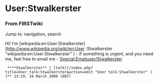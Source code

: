 # User:Stwalkerster

### From FIRSTwiki

Jump to: navigation, search

Hi! I'm [wikipedia:en:User:Stwalkerster](http://www.wikipedia.org/wiki/en:User
:Stwalkerster "wikipedia:en:User:Stwalkerster" ) \- if something is urgent,
and you need me, feel free to email me -
[Special:Emailuser/Stwalkerster](Special:Emailuser/Stwalkerster
"Special:Emailuser/Stwalkerster" )

    

    

     ****Stwalkerster** [ [talk](/index.php?title=User_talk:Stwalkerster&action=edit "User talk:Stwalkerster" ) ]** 13:19, 16 March 2008 (EDT) 

